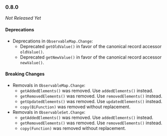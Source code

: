 ### 0.8.0

_Not Released Yet_

#### Deprecations

- Deprecations in `ObservableMap.Change`:
  - Deprecated `getOldValue()` in favor of the canonical record accessor `oldValue()`.
  - Deprecated `getNewValue()` in favor of the canonical record accessor `newValue()`.

#### Breaking Changes

- Removals in `ObservableMap.Change`:
  - `getAddedElements()` was removed. Use `addedElements()` instead.
  - `getRemovedElements()` was removed. Use `removedElements()` instead.
  - `getUpdatedElements()` was removed. Use `updatedElements()` instead.
  - `copy(BiFunction)` was removed without replacement.
- Removals in `ObservableSet.Change`:
  - `getAddedElements()` was removed. Use `addedElements()` instead.
  - `getRemovedElements()` was removed. Use `removedElements()` instead.
  - `copy(Function)` was removed without replacement.